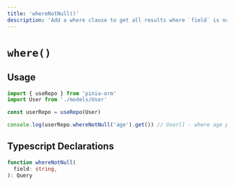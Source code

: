 ```yaml
---
title: 'whereNotNull()'
description: 'Add a where clause to get all results where `field` is not null'
---
```


# `where()`

## Usage

````ts
import { useRepo } from 'pinia-orm'
import User from './models/User'

const userRepo = useRepo(User)

console.log(userRepo.whereNotNull('age').get()) // User[] - where age property is not null

````

## Typescript Declarations

````ts
function whereNotNull(
  field: string,
): Query
````

